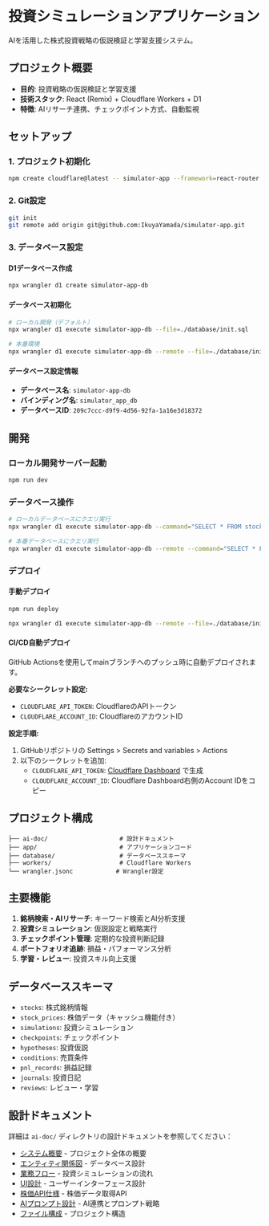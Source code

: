 # 投資シミュレーションアプリケーション

AIを活用した株式投資戦略の仮説検証と学習支援システム。

## プロジェクト概要

- **目的**: 投資戦略の仮説検証と学習支援
- **技術スタック**: React (Remix) + Cloudflare Workers + D1
- **特徴**: AIリサーチ連携、チェックポイント方式、自動監視

## セットアップ

### 1. プロジェクト初期化
```bash
npm create cloudflare@latest -- simulator-app --framework=react-router
```

### 2. Git設定
```bash
git init
git remote add origin git@github.com:IkuyaYamada/simulator-app.git
```

### 3. データベース設定

#### D1データベース作成
```bash
npx wrangler d1 create simulator-app-db
```

#### データベース初期化
```bash
# ローカル開発（デフォルト）
npx wrangler d1 execute simulator-app-db --file=./database/init.sql

# 本番環境
npx wrangler d1 execute simulator-app-db --remote --file=./database/init.sql
```

#### データベース設定情報
- **データベース名**: `simulator-app-db`
- **バインディング名**: `simulator_app_db`
- **データベースID**: `209c7ccc-d9f9-4d56-92fa-1a16e3d18372`

## 開発

### ローカル開発サーバー起動
```bash
npm run dev
```

### データベース操作
```bash
# ローカルデータベースにクエリ実行
npx wrangler d1 execute simulator-app-db --command="SELECT * FROM stocks"

# 本番データベースにクエリ実行
npx wrangler d1 execute simulator-app-db --remote --command="SELECT * FROM stocks"
```

### デプロイ

#### 手動デプロイ
```bash
npm run deploy

npx wrangler d1 execute simulator-app-db --remote --file=./database/init.sql
```

#### CI/CD自動デプロイ
GitHub Actionsを使用してmainブランチへのプッシュ時に自動デプロイされます。

**必要なシークレット設定:**
- `CLOUDFLARE_API_TOKEN`: CloudflareのAPIトークン
- `CLOUDFLARE_ACCOUNT_ID`: CloudflareのアカウントID

**設定手順:**
1. GitHubリポジトリの Settings > Secrets and variables > Actions
2. 以下のシークレットを追加:
   - `CLOUDFLARE_API_TOKEN`: [Cloudflare Dashboard](https://dash.cloudflare.com/profile/api-tokens) で生成
   - `CLOUDFLARE_ACCOUNT_ID`: Cloudflare Dashboard右側のAccount IDをコピー

## プロジェクト構成

```
├── ai-doc/                    # 設計ドキュメント
├── app/                       # アプリケーションコード
├── database/                  # データベーススキーマ
├── workers/                   # Cloudflare Workers
└── wrangler.jsonc            # Wrangler設定
```

## 主要機能

1. **銘柄検索・AIリサーチ**: キーワード検索とAI分析支援
2. **投資シミュレーション**: 仮説設定と戦略実行
3. **チェックポイント管理**: 定期的な投資判断記録
4. **ポートフォリオ追跡**: 損益・パフォーマンス分析
5. **学習・レビュー**: 投資スキル向上支援

## データベーススキーマ

- `stocks`: 株式銘柄情報
- `stock_prices`: 株価データ（キャッシュ機能付き）
- `simulations`: 投資シミュレーション
- `checkpoints`: チェックポイント
- `hypotheses`: 投資仮説
- `conditions`: 売買条件
- `pnl_records`: 損益記録
- `journals`: 投資日記
- `reviews`: レビュー・学習

## 設計ドキュメント

詳細は `ai-doc/` ディレクトリの設計ドキュメントを参照してください：

- [システム概要](ai-doc/system-overview.md) - プロジェクト全体の概要
- [エンティティ関係図](ai-doc/entity-relationship-model.md) - データベース設計
- [業務フロー](ai-doc/gyomu-flow.md) - 投資シミュレーションの流れ
- [UI設計](ai-doc/ui-design-spec.md) - ユーザーインターフェース設計
- [株価API仕様](ai-doc/stock-price-api-spec.md) - 株価データ取得API
- [AIプロンプト設計](ai-doc/ai-prompt-design.md) - AI連携とプロンプト戦略
- [ファイル構成](ai-doc/file-structure-spec.md) - プロジェクト構造
